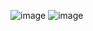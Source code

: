 ![image](https://github.com/user-attachments/assets/f30b882d-4cc2-44aa-af63-6edea2c0f9c7)
![image](https://github.com/user-attachments/assets/4ab9f94c-58ae-4a07-a70a-85fee2f21acc)


